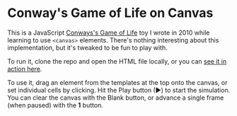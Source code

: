 Conway's Game of Life on Canvas
===============================

This is a JavaScript
[Conways's Game of Life](https://en.wikipedia.org/wiki/Conway's_Game_of_Life)
toy I wrote in 2010 while learning to use `<canvas>` elements.
There's nothing interesting about this implementation, 
but it's tweaked to be fun to play with.

To run it, clone the repo and open the HTML file locally, or you 
can [see it in action here](https://gould.io/static/2010/life-canvas/life.html).

To use it, drag an element from the templates at the top onto the canvas, or set individual
cells by clicking. Hit the Play button (&#x25B6;) to start the simulation.
You can clear the canvas with the Blank button, or advance a single frame (when paused) with the **1** button.

